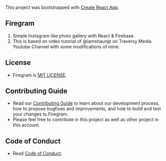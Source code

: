 This project was bootstrapped with [Create React App](https://github.com/facebook/create-react-app).

## Firegram

1. Simple Instagram like photo gallery with React & Firebase.
2. This is based on video tutorial of @iamshaunjp on Traversy Media Youtube Channel with some modifications of mine.

## License

- Firegram is [MIT LICENSE](./LICENSE).

## Contributing Guide

- Read our [Contributing Guide](./CONTRIBUTING.md) to learn about our development process, how to propose bugfixes and improvements, and how to build and test your changes to Firegram.
- Please feel free to contribute in this project as well as other project in this account.

## Code of Conduct

- Read [Code of Conduct](./CODE_OF_CONDUCT.md).
